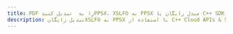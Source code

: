 ---title: PDF را به  تبدیل کنیدPPSX، XSLFO به PPSX مبدل رایگان یا C++ SDKdescription: تبدیل رایگانXSLFO به PPSX با استفاده از C++ Cloud APIs & SDK همچنین اسناد PDF را در Cloud ایجاد، ویرایش و رندر کنید.---